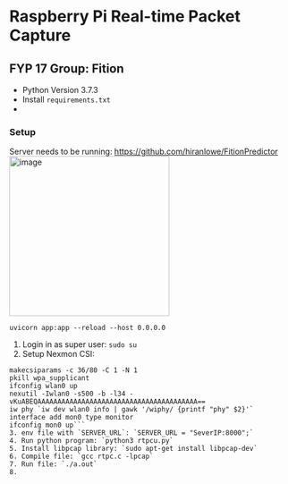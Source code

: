 # Raspberry Pi Real-time Packet Capture

## FYP 17 Group: Fition

- Python Version 3.7.3
- Install `requirements.txt`
- 

### Setup
Server needs to be running: https://github.com/hiranlowe/FitionPredictor<img width="286" alt="image" src="https://user-images.githubusercontent.com/47106053/165825265-486334c4-2e0e-417c-8738-3b81cc34eb5b.png">

`uvicorn app:app --reload --host 0.0.0.0`

1. Login in as super user: `sudo su`
2. Setup Nexmon CSI:
```export PATH=$PATH:/home/pi/nexmon/patches/bcm43455c0/7_45_189/nexmon_csi/utils/makecsiparams
makecsiparams -c 36/80 -C 1 -N 1
pkill wpa_supplicant
ifconfig wlan0 up
nexutil -Iwlan0 -s500 -b -l34 -vKuABEQAAAAAAAAAAAAAAAAAAAAAAAAAAAAAAAAAAAAAAAA==
iw phy `iw dev wlan0 info | gawk '/wiphy/ {printf "phy" $2}'` interface add mon0 type monitor
ifconfig mon0 up```
3. env file with `SERVER_URL`: `SERVER_URL = "SeverIP:8000";`
4. Run python program: `python3 rtpcu.py`
5. Install libpcap library: `sudo apt-get install libpcap-dev`
6. Compile file: `gcc rtpc.c -lpcap`
7. Run file: `./a.out`
8. 
